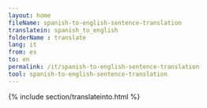 ```yaml
---
layout: home
fileName: spanish-to-english-sentence-translation
translatein: spanish_to_english
folderName : translate
lang: it
from: es
to: en
permalink: /it/spanish-to-english-sentence-translation
tool: spanish-to-english-sentence-translation
---
```

{% include section/translateinto.html %}